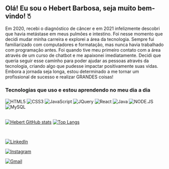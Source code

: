 ## Olá! Eu sou o Hebert Barbosa, seja muito bem-vindo! 🖔
Em 2020, recebi o diagnóstico de câncer e em 2021 infelizmente descobri que havia metástase em meus pulmões e intestino. Foi nesse momento que decidi mudar minha carreira e explorei a área da tecnologia. Sempre fui familiarizado com computadores e formatação, mas nunca havia trabalhado com programação antes. Foi quando tive meu primeiro contato com a área através de um curso de chatbot e me apaixonei imediatamente. Decidi que queria seguir esse caminho para poder ajudar as pessoas através da tecnologia, criando algo que pudesse impactar positivamente suas vidas. Embora a jornada seja longa, estou determinado a me tornar um profissional de sucesso e realizar GRANDES coisas!
<br>

### Tecnologias que uso e estou aprendendo no meu dia a dia
<div style="dispaly: inline_block">
  <img align="center" alt="HTML5" src="https://img.shields.io/badge/HTML5-E34F26?style=for-the-badge&logo=html5&logoColor=white" />
  <img align="center" alt="CSS3" src="https://img.shields.io/badge/CSS3-1572B6?style=for-the-badge&logo=css3&logoColor=white" />
  <img align="center" alt="JavaScript" src="https://img.shields.io/badge/JavaScript-F7DF1E?style=for-the-badge&logo=javascript&logoColor=black" />
  <img align="center" alt="JQuery" src="https://img.shields.io/badge/jQuery-0769AD?style=for-the-badge&logo=jquery&logoColor=white" />
  <img align="center" alt="React" src="https://img.shields.io/badge/React-20232A?style=for-the-badge&logo=react&logoColor=61DAFB" />
  <img align="center" alt="Java" src="https://img.shields.io/badge/Java-ED8B00?style=for-the-badge&logo=openjdk&logoColor=white" />
  <img align="center" alt="NODE.JS" src="https://img.shields.io/badge/Node.js-43853D?style=for-the-badge&logo=node.js&logoColor=white" />
  <img align="center" alt="MySQL" src="https://img.shields.io/badge/MySQL-005C84?style=for-the-badge&logo=mysql&logoColor=white" />
</div>

<br>

[![Hebert GitHub stats](https://github-readme-stats.vercel.app/api?username=devhebert&&theme=tokyonight)](https://github.com/devhebert/github-readme-stats)
[![Top Langs](https://github-readme-stats.vercel.app/api/top-langs/?username=devhebert&hide_progress=true)](https://github.com/devhebert/github-readme-stats)

<br>

[![LinkedIn](https://img.shields.io/badge/LinkedIn-0077B5?style=for-the-badge&logo=linkedin&logoColor=white)](https://www.linkedin.com/in/hebert-barbosa)

[![Instagram](https://img.shields.io/badge/Instagram-E4405F?style=for-the-badge&logo=instagram&logoColor=white)](https://instagram.com/hebeertluiz)

[![Gmail](https://img.shields.io/badge/Gmail-D14836?style=for-the-badge&logo=gmail&logoColor=white)](contatohebertuiz@gmail.com)
